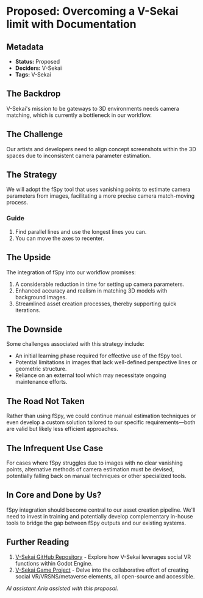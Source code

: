 # Proposed: Overcoming a V-Sekai limit with Documentation

## Metadata

- **Status:** Proposed <!-- Draft | Proposed | Rejected | Accepted | Deprecated | Superseded by -->
- **Deciders:** V-Sekai
- **Tags:** V-Sekai

## The Backdrop

V-Sekai's mission to be gateways to 3D environments needs camera matching, which is currently a bottleneck in our workflow.

## The Challenge

Our artists and developers need to align concept screenshots within the 3D spaces due to inconsistent camera parameter estimation.

## The Strategy

We will adopt the fSpy tool that uses vanishing points to estimate camera parameters from images, facilitating a more precise camera match-moving process.

### Guide

1. Find parallel lines and use the longest lines you can.
1. You can move the axes to recenter.

## The Upside

The integration of fSpy into our workflow promises:

1. A considerable reduction in time for setting up camera parameters.
2. Enhanced accuracy and realism in matching 3D models with background images.
3. Streamlined asset creation processes, thereby supporting quick iterations.

## The Downside

Some challenges associated with this strategy include:

- An initial learning phase required for effective use of the fSpy tool.
- Potential limitations in images that lack well-defined perspective lines or geometric structure.
- Reliance on an external tool which may necessitate ongoing maintenance efforts.

## The Road Not Taken

Rather than using fSpy, we could continue manual estimation techniques or even develop a custom solution tailored to our specific requirements—both are valid but likely less efficient approaches.

## The Infrequent Use Case

For cases where fSpy struggles due to images with no clear vanishing points, alternative methods of camera estimation must be devised, potentially falling back on manual techniques or other specialized tools.

## In Core and Done by Us?

fSpy integration should become central to our asset creation pipeline. We'll need to invest in training and potentially develop complementary in-house tools to bridge the gap between fSpy outputs and our existing systems.

## Further Reading

1. [V-Sekai GitHub Repository](https://github.com/v-sekai) - Explore how V-Sekai leverages social VR functions within Godot Engine.
2. [V-Sekai Game Project](https://github.com/v-sekai/v-sekai-game) - Delve into the collaborative effort of creating social VR/VRSNS/metaverse elements, all open-source and accessible.

_AI assistant Aria assisted with this proposal._
